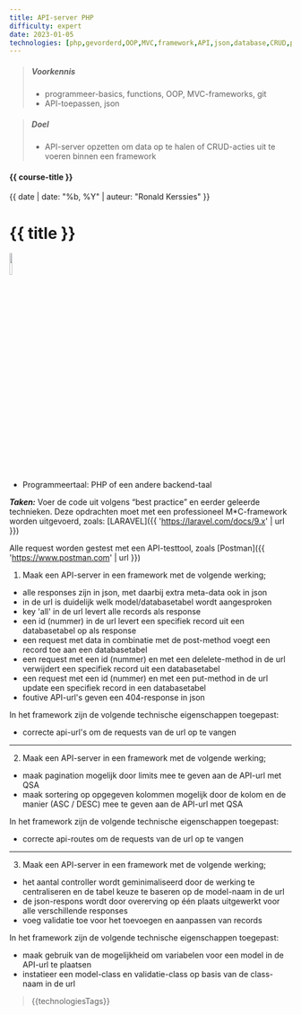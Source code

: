 ```yaml
---
title: API-server PHP
difficulty: expert
date: 2023-01-05
technologies: [php,gevorderd,OOP,MVC,framework,API,json,database,CRUD,postman]
---
```


> ##### Voorkennis
> * programmeer-basics, functions, OOP, MVC-frameworks, git
> * API-toepassen, json

> ##### Doel
> * API-server opzetten om data op te halen of CRUD-acties uit te voeren binnen een framework

#### {{ course-title }}
{{ date | date: "%b, %Y" | auteur: "Ronald Kerssies" }}

# {{ title }}

<img src="{{ '/_assets/api/Laravel-logo.png' | url }}" style="width:10%;">

* Programmeertaal: PHP of een andere backend-taal

***Taken:***
Voer de code uit volgens “best practice” en eerder geleerde technieken.
Deze opdrachten moet met een professioneel M*C-framework worden uitgevoerd,
zoals: [LARAVEL]({{ 'https://laravel.com/docs/9.x' | url }})

Alle request worden gestest met een API-testtool, zoals [Postman]({{ 'https://www.postman.com' | url }})

>>>>
1. Maak een API-server in een framework met de volgende werking;
* alle responses zijn in json, met daarbij extra meta-data ook in json
* in de url is duidelijk welk model/databasetabel wordt aangesproken
* key 'all' in de url levert alle records als response
* een id (nummer) in de url levert een specifiek record uit een databasetabel op als response
* een request met data in combinatie met de post-method voegt een record toe aan een databasetabel
* een request met een id (nummer) en met een delelete-method in de url verwijdert een specifiek record uit een databasetabel
* een request met een id (nummer) en met een put-method in de url update een specifiek record in een databasetabel
* foutive API-url's geven een 404-response in json

In het framework zijn de volgende technische eigenschappen toegepast:
* correcte api-url's om de requests van de url op te vangen

<hr>

2. Maak een API-server in een framework met de volgende werking;
* maak pagination mogelijk door limits mee te geven aan de API-url met QSA
* maak sortering op opgegeven kolommen mogelijk door de kolom en de manier (ASC / DESC) mee te geven aan de API-url met QSA

In het framework zijn de volgende technische eigenschappen toegepast:
* correcte api-routes om de requests van de url op te vangen

<hr>

3. Maak een API-server in een framework met de volgende werking;
* het aantal controller wordt geminimaliseerd door de werking te centraliseren en de tabel keuze te baseren op de model-naam in de url
* de json-respons wordt door overerving op één plaats uitgewerkt voor alle verschillende responses
* voeg validatie toe voor het toevoegen en aanpassen van records

In het framework zijn de volgende technische eigenschappen toegepast:
* maak gebruik van de mogelijkheid om variabelen voor een model in de API-url te plaatsen
* instatieer een model-class en validatie-class op basis van de class-naam in de url   

> {{technologiesTags}}
